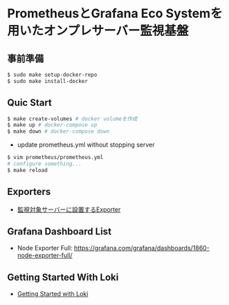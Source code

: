 # PrometheusとGrafana Eco Systemを用いたオンプレサーバー監視基盤

## 事前準備

```sh
$ sudo make setup-docker-repo
$ sudo make install-docker
```

## Quic Start

```sh
$ make create-volumes # docker volumeを作成
$ make up # docker-compose up
$ make down # docker-compose down
```

- update prometheus.yml without stopping server

```sh
$ vim prometheus/prometheus.yml
# configure something...
$ make reload
```

## Exporters
- [監視対象サーバーに設置するExporter](./exporters/README.md)

## Grafana Dashboard List

- Node Exporter Full: https://grafana.com/grafana/dashboards/1860-node-exporter-full/

## Getting Started With Loki

- [Getting Started with Loki](./evaluate-loki/README.md)
